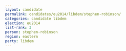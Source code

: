 ```yaml
---
layout: candidate
permalink: candidates/eu2014/libdem/stephen-robinson/
categories: candidate libdem
election: eu2014
list-rank: 3
person: stephen-robinson
region: eastern
party: libdem
---
```

